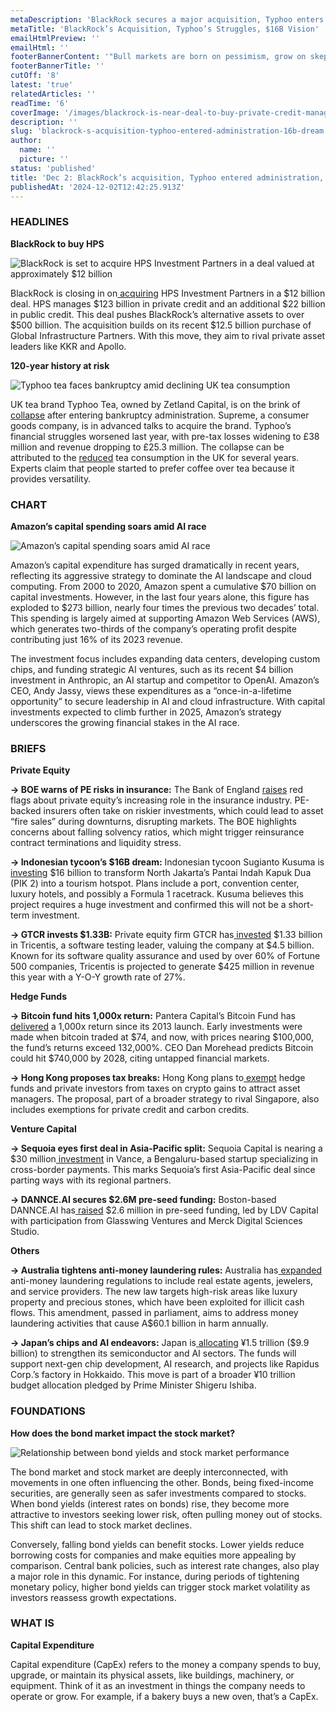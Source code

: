 ```yaml
---
metaDescription: 'BlackRock secures a major acquisition, Typhoo enters administration, and a $16B investment dream unfolds. Get the latest financial updates.'
metaTitle: 'BlackRock’s Acquisition, Typhoo’s Struggles, $16B Vision'
emailHtmlPreview: ''
emailHtml: ''
footerBannerContent: '"Bull markets are born on pessimism, grow on skepticism, mature on optimism, and die on euphoria." – Sir John Templeton'
footerBannerTitle: ''
cutOff: '8'
latest: 'true'
relatedArticles: ''
readTime: '6'
coverImage: '/images/blackrock-is-near-deal-to-buy-private-credit-manager-hps-MwOT.webp'
description: ''
slug: 'blackrock-s-acquisition-typhoo-entered-administration-16b-dream'
author:
  name: ''
  picture: ''
status: 'published'
title: 'Dec 2: BlackRock’s acquisition, Typhoo entered administration, 16B dream '
publishedAt: '2024-12-02T12:42:25.913Z'
---
```


### HEADLINES

**BlackRock to buy HPS**

![BlackRock is set to acquire HPS Investment Partners in a deal valued at approximately $12 billion](/images/blackrock-is-near-deal-to-buy-private-credit-manager-hps-kyOD.webp)

BlackRock is closing in on[ acquiring](https://www.bnnbloomberg.ca/business/company-news/2024/12/01/blackrock-is-near-deal-to-buy-private-credit-manager-hps/) HPS Investment Partners in a $12 billion deal. HPS manages $123 billion in private credit and an additional $22 billion in public credit. This deal pushes BlackRock’s alternative assets to over $500 billion. The acquisition builds on its recent $12.5 billion purchase of Global Infrastructure Partners. With this move, they aim to rival private asset leaders like KKR and Apollo.

**120-year history at risk**

![Typhoo tea faces bankruptcy amid declining UK tea consumption](/images/pe-backed-tea-brand-typhoo-faces-collapse-AyOT.webp)

UK tea brand Typhoo Tea, owned by Zetland Capital, is on the brink of[ collapse](https://pitchbook.com/news/articles/pe-backed-tea-brand-typhoo-faces-collapse) after entering bankruptcy administration. Supreme, a consumer goods company, is in advanced talks to acquire the brand. Typhoo’s financial struggles worsened last year, with pre-tax losses widening to £38 million and revenue dropping to £25.3 million. The collapse can be attributed to the [reduced](https://www.itv.com/news/2023-08-21/coffee-beats-tea-as-britains-favourite-beverage-research-suggests) tea consumption in the UK for several years. Experts claim that people started to prefer coffee over tea because it provides versatility.

### CHART

**Amazon’s capital spending soars amid AI race**

![Amazon’s capital spending soars amid AI race](/images/amazon-I0MT.webp)

Amazon’s capital expenditure has surged dramatically in recent years, reflecting its aggressive strategy to dominate the AI landscape and cloud computing. From 2000 to 2020, Amazon spent a cumulative $70 billion on capital investments. However, in the last four years alone, this figure has exploded to $273 billion, nearly four times the previous two decades’ total. This spending is largely aimed at supporting Amazon Web Services (AWS), which generates two-thirds of the company’s operating profit despite contributing just 16% of its 2023 revenue.

The investment focus includes expanding data centers, developing custom chips, and funding strategic AI ventures, such as its recent $4 billion investment in Anthropic, an AI startup and competitor to OpenAI. Amazon’s CEO, Andy Jassy, views these expenditures as a “once-in-a-lifetime opportunity” to secure leadership in AI and cloud infrastructure. With capital investments expected to climb further in 2025, Amazon’s strategy underscores the growing financial stakes in the AI race.

### BRIEFS

**Private Equity**

**→ BOE warns of PE risks in insurance:** The Bank of England [raises](https://www.bnnbloomberg.ca/business/2024/11/29/private-equity-tie-ups-with-insurers-create-risks-boe-says/) red flags about private equity’s increasing role in the insurance industry. PE-backed insurers often take on riskier investments, which could lead to asset “fire sales” during downturns, disrupting markets. The BOE highlights concerns about falling solvency ratios, which might trigger reinsurance contract terminations and liquidity stress.

**→ Indonesian tycoon’s $16B dream:** Indonesian tycoon Sugianto Kusuma is[ investing](https://www.bloomberg.com/news/articles/2024-11-28/indonesian-tycoon-eyes-theme-park-f1-in-16-billion-project?embedded-checkout=true) $16 billion to transform North Jakarta’s Pantai Indah Kapuk Dua (PIK 2) into a tourism hotspot. Plans include a port, convention center, luxury hotels, and possibly a Formula 1 racetrack. Kusuma believes this project requires a huge investment and confirmed this will not be a short-term investment.

**→ GTCR invests $1.33B:** Private equity firm GTCR has[ invested](https://www.privateequitywire.co.uk/gtcr-makes-1-3bn-tricentis-investment/) $1.33 billion in Tricentis, a software testing leader, valuing the company at $4.5 billion. Known for its software quality assurance and used by over 60% of Fortune 500 companies, Tricentis is projected to generate $425 million in revenue this year with a Y-O-Y growth rate of 27%.

**Hedge Funds**

**→ Bitcoin fund hits 1,000x return:** Pantera Capital’s Bitcoin Fund has[ delivered](https://www.hedgeweek.com/pantera-capitals-bitcoin-fund-surpasses-1000x-return/) a 1,000x return since its 2013 launch. Early investments were made when bitcoin traded at $74, and now, with prices nearing $100,000, the fund’s returns exceed 132,000%. CEO Dan Morehead predicts Bitcoin could hit $740,000 by 2028, citing untapped financial markets.

**→ Hong Kong proposes tax breaks:** Hong Kong plans to[ exempt](https://www.hedgeweek.com/hong-kong-proposes-crypto-tax-breaks-to-attract-hedge-funds-and-wealthy-families/) hedge funds and private investors from taxes on crypto gains to attract asset managers. The proposal, part of a broader strategy to rival Singapore, also includes exemptions for private credit and carbon credits.

**Venture Capital**

**→ Sequoia eyes first deal in Asia-Pacific split:** Sequoia Capital is nearing a $30 million[ investment](https://techcrunch.com/2024/11/29/sequoia-nears-first-asia-pacific-deal-since-regional-split/) in Vance, a Bengaluru-based startup specializing in cross-border payments. This marks Sequoia’s first Asia-Pacific deal since parting ways with its regional partners.

**→ DANNCE.AI secures $2.6M pre-seed funding:** Boston-based DANNCE.AI has[ raised](https://vcnewsdaily.com/dannce.ai/venture-capital-funding/thmqkrljpy) $2.6 million in pre-seed funding, led by LDV Capital with participation from Glasswing Ventures and Merck Digital Sciences Studio.

**Others**

**→ Australia tightens anti-money laundering rules:** Australia has[ expanded](https://www.bnnbloomberg.ca/business/international/2024/11/28/australia-tightens-money-laundering-rules-for-real-estate-gems/) anti-money laundering regulations to include real estate agents, jewelers, and service providers. The new law targets high-risk areas like luxury property and precious stones, which have been exploited for illicit cash flows. This amendment, passed in parliament, aims to address money laundering activities that cause A$60.1 billion in harm annually.

**→ Japan’s chips and AI endeavors:** Japan is[ allocating](https://www.bnnbloomberg.ca/business/technology/2024/11/29/japan-earmarks-extra-99-billion-for-chips-and-ai-this-year/) ¥1.5 trillion ($9.9 billion) to strengthen its semiconductor and AI sectors. The funds will support next-gen chip development, AI research, and projects like Rapidus Corp.’s factory in Hokkaido. This move is part of a broader ¥10 trillion budget allocation pledged by Prime Minister Shigeru Ishiba.

### FOUNDATIONS

**How does the bond market impact the stock market?**

![Relationship between bond yields and stock market performance](/images/how-does-the-bond-market-impact-the-stock-market_-kyOD.webp)

The bond market and stock market are deeply interconnected, with movements in one often influencing the other. Bonds, being fixed-income securities, are generally seen as safer investments compared to stocks. When bond yields (interest rates on bonds) rise, they become more attractive to investors seeking lower risk, often pulling money out of stocks. This shift can lead to stock market declines.

Conversely, falling bond yields can benefit stocks. Lower yields reduce borrowing costs for companies and make equities more appealing by comparison. Central bank policies, such as interest rate changes, also play a major role in this dynamic. For instance, during periods of tightening monetary policy, higher bond yields can trigger stock market volatility as investors reassess growth expectations.

### WHAT IS

**Capital Expenditure**

Capital expenditure (CapEx) refers to the money a company spends to buy, upgrade, or maintain its physical assets, like buildings, machinery, or equipment. Think of it as an investment in things the company needs to operate or grow. For example, if a bakery buys a new oven, that’s a CapEx.